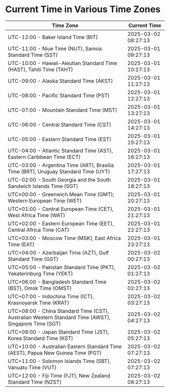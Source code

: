 # Current Time in Various Time Zones

| Time Zone | Current Time |
|-----------|--------------|
| UTC-12:00 - Baker Island Time (BIT) | 2025-03-02 08:27:13 |
| UTC-11:00 - Niue Time (NUT), Samoa Standard Time (SST) | 2025-03-01 09:27:13 |
| UTC-10:00 - Hawaii-Aleutian Standard Time (HAST), Tahiti Time (TAHT) | 2025-03-01 10:27:13 |
| UTC-09:00 - Alaska Standard Time (AKST) | 2025-03-01 11:27:13 |
| UTC-08:00 - Pacific Standard Time (PST) | 2025-03-01 12:27:13 |
| UTC-07:00 - Mountain Standard Time (MST) | 2025-03-01 13:27:13 |
| UTC-06:00 - Central Standard Time (CST) | 2025-03-01 14:27:13 |
| UTC-05:00 - Eastern Standard Time (EST) | 2025-03-01 15:27:13 |
| UTC-04:00 - Atlantic Standard Time (AST), Eastern Caribbean Time (ECT) | 2025-03-01 16:27:13 |
| UTC-03:00 - Argentina Time (ART), Brasília Time (BRT), Uruguay Standard Time (UYT) | 2025-03-01 17:27:13 |
| UTC-02:00 - South Georgia and the South Sandwich Islands Time (SGT) | 2025-03-01 18:27:13 |
| UTC±00:00 - Greenwich Mean Time (GMT), Western European Time (WET) | 2025-03-01 20:27:13 |
| UTC+01:00 - Central European Time (CET), West Africa Time (WAT) | 2025-03-01 21:27:13 |
| UTC+02:00 - Eastern European Time (EET), Central Africa Time (CAT) | 2025-03-01 22:27:13 |
| UTC+03:00 - Moscow Time (MSK), East Africa Time (EAT) | 2025-03-01 23:27:13 |
| UTC+04:00 - Azerbaijan Time (AZT), Gulf Standard Time (GST) | 2025-03-02 00:27:13 |
| UTC+05:00 - Pakistan Standard Time (PKT), Yekaterinburg Time (YEKT) | 2025-03-02 01:27:13 |
| UTC+06:00 - Bangladesh Standard Time (BST), Omsk Time (OMST) | 2025-03-02 02:27:13 |
| UTC+07:00 - Indochina Time (ICT), Krasnoyarsk Time (KRAT) | 2025-03-02 03:27:13 |
| UTC+08:00 - China Standard Time (CST), Australian Western Standard Time (AWST), Singapore Time (SGT) | 2025-03-02 04:27:13 |
| UTC+09:00 - Japan Standard Time (JST), Korea Standard Time (KST) | 2025-03-02 05:27:13 |
| UTC+10:00 - Australian Eastern Standard Time (AEST), Papua New Guinea Time (PGT) | 2025-03-02 07:27:13 |
| UTC+11:00 - Solomon Islands Time (SBT), Vanuatu Time (VUT) | 2025-03-02 07:27:13 |
| UTC+12:00 - Fiji Time (FJT), New Zealand Standard Time (NZST) | 2025-03-02 08:27:13 |

